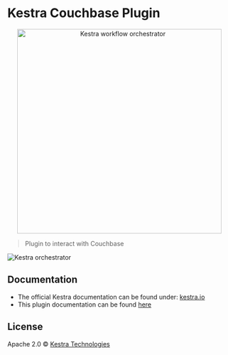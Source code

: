 # Kestra Couchbase Plugin

<p align="center">
  <a href="https://kestra.io">
    <img width="460" src="https://kestra.io/logo.svg"  alt="Kestra workflow orchestrator" />
  </a>
</p>

> Plugin to interact with Couchbase

![Kestra orchestrator](https://kestra.io/ui.gif)


## Documentation
* The official Kestra documentation can be found under: [kestra.io](https://kestra.io)
* This plugin documentation can be found [here](https://kestra.io/plugins/plugin-couchbase/)

## License
Apache 2.0 © [Kestra Technologies](https://kestra.io)